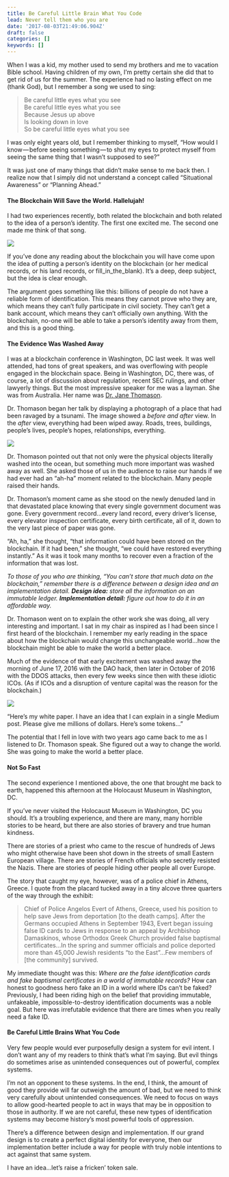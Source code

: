```yaml
---
title: Be Careful Little Brain What You Code
lead: Never tell them who you are
date: '2017-08-03T21:49:06.904Z'
draft: false
categories: []
keywords: []
---
```


When I was a kid, my mother used to send my brothers and me to vacation Bible school. Having children of my own, I’m pretty certain she did that to get rid of us for the summer. The experience had no lasting effect on me (thank God), but I remember a song we used to sing:

> Be careful little eyes what you see  
> Be careful little eyes what you see  
> Because Jesus up above  
> Is looking down in love  
> So be careful little eyes what you see

I was only eight years old, but I remember thinking to myself, “How would I know — before seeing something — to shut my eyes to protect myself from seeing the same thing that I wasn’t supposed to see?”

It was just one of many things that didn’t make sense to me back then. I realize now that I simply did not understand a concept called “Situational Awareness” or “Planning Ahead.”

#### The Blockchain Will Save the World. Hallelujah!

I had two experiences recently, both related the blockchain and both related to the idea of a person’s identity. The first one excited me. The second one made me think of that song.

![](/blog/img/015-Be-Careful-Little-Brain-What-You-Code-001.png)

If you’ve done any reading about the blockchain you will have come upon the idea of putting a person’s identity on the blockchain (or her medical records, or his land records, or fill\_in\_the\_blank). It’s a deep, deep subject, but the idea is clear enough.

The argument goes something like this: billions of people do not have a reliable form of identification. This means they cannot prove who they are, which means they can’t fully participate in civil society. They can’t get a bank account, which means they can’t officially own anything. With the blockchain, no-one will be able to take a person’s identity away from them, and this is a good thing.

#### The Evidence Was Washed Away

I was at a blockchain conference in Washington, DC last week. It was well attended, had tons of great speakers, and was overflowing with people engaged in the blockchain space. Being in Washington, DC, there was, of course, a lot of discussion about regulation, recent SEC rulings, and other lawyerly things. But the most impressive speaker for me was a layman. She was from Australia. Her name was [Dr. Jane Thomason](http://www.abtassociates.com/About-Us/Our-People/Officers/Jane-Thomason,-B-S-W-,-M-P-H-,-Ph-D.aspx).

Dr. Thomason began her talk by displaying a photograph of a place that had been ravaged by a tsunami. The image showed a _before and after_ view. In the _after_ view, everything had been wiped away. Roads, trees, buildings, people’s lives, people’s hopes, relationships, everything.

![](/blog/img/015-Be-Careful-Little-Brain-What-You-Code-002.jpg)

Dr. Thomason pointed out that not only were the physical objects literally washed into the ocean, but something much more important was washed away as well. She asked those of us in the audience to raise our hands if we had ever had an “ah-ha” moment related to the blockchain. Many people raised their hands.

Dr. Thomason’s moment came as she stood on the newly denuded land in that devastated place knowing that every single government document was gone. Every government record…every land record, every driver’s license, every elevator inspection certificate, every birth certificate, all of it, down to the very last piece of paper was gone.

“Ah, ha,” she thought, “that information could have been stored on the blockchain. If it had been,” she thought, “we could have restored everything instantly.” As it was it took many months to recover even a fraction of the information that was lost.

_To those of you who are thinking, “You can’t store that much data on the blockchain,” remember there is a difference between a design idea and an implementation detail._ **_Design idea:_** _store all the information on an immutable ledger._ **_Implementation detail:_** _figure out how to do it in an affordable way._

Dr. Thomason went on to explain the other work she was doing, all very interesting and important. I sat in my chair as inspired as I had been since I first heard of the blockchain. I remember my early reading in the space about how the blockchain would change this unchangeable world…how the blockchain might be able to make the world a better place.

Much of the evidence of that early excitement was washed away the morning of June 17, 2016 with the DAO hack, then later in October of 2016 with the DDOS attacks, then every few weeks since then with these idiotic ICOs. (As if ICOs and a disruption of venture capital was the reason for the blockchain.)

![](/blog/img/015-Be-Careful-Little-Brain-What-You-Code-003.jpg)

“Here’s my white paper. I have an idea that I can explain in a single Medium post. Please give me millions of dollars. Here’s some tokens…”

The potential that I fell in love with two years ago came back to me as I listened to Dr. Thomason speak. She figured out a way to change the world. She was going to make the world a better place.

#### Not So Fast

The second experience I mentioned above, the one that brought me back to earth, happened this afternoon at the Holocaust Museum in Washington, DC.

If you’ve never visited the Holocaust Museum in Washington, DC you should. It’s a troubling experience, and there are many, many horrible stories to be heard, but there are also stories of bravery and true human kindness.

There are stories of a priest who came to the rescue of hundreds of Jews who might otherwise have been shot down in the streets of small Eastern European village. There are stories of French officials who secretly resisted the Nazis. There are stories of people hiding other people all over Europe.

The story that caught my eye, however, was of a police chief in Athens, Greece. I quote from the placard tucked away in a tiny alcove three quarters of the way through the exhibit:

> Chief of Police Angelos Evert of Athens, Greece, used his position to help save Jews from deportation \[to the death camps\]. After the Germans occupied Athens in September 1943, Evert began issuing false ID cards to Jews in response to an appeal by Archbishop Damaskinos, whose Orthodox Greek Church provided false baptismal certificates…In the spring and summer officials and police deported more than 45,000 Jewish residents “to the East”…Few members of \[the community\] survived.

My immediate thought was this: _Where are the false identification cards and fake baptismal certificates in a world of immutable records?_ How can honest to goodness hero fake an ID in a world where IDs can’t be faked? Previously, I had been riding high on the belief that providing immutable, unfakeable, impossible-to-destroy identification documents was a noble goal. But here was irrefutable evidence that there are times when you really need a fake ID.

#### Be Careful Little Brains What You Code

Very few people would ever purposefully design a system for evil intent. I don’t want any of my readers to think that’s what I’m saying. But evil things do sometimes arise as unintended consequences out of powerful, complex systems.

I’m not an opponent to these systems. In the end, I think, the amount of good they provide will far outweigh the amount of bad, but we need to think very carefully about unintended consequences. We need to focus on ways to allow good-hearted people to act in ways that may be in opposition to those in authority. If we are not careful, these new types of identification systems may become history’s most powerful tools of oppression.

There’s a difference between design and implementation. If our grand design is to create a perfect digital identity for everyone, then our implementation better include a way for people with truly noble intentions to act against that same system.

I have an idea…let’s raise a fricken’ token sale.
